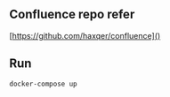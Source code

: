 ## Confluence repo refer

[https://github.com/haxqer/confluence]()

## Run

```bash
docker-compose up
```